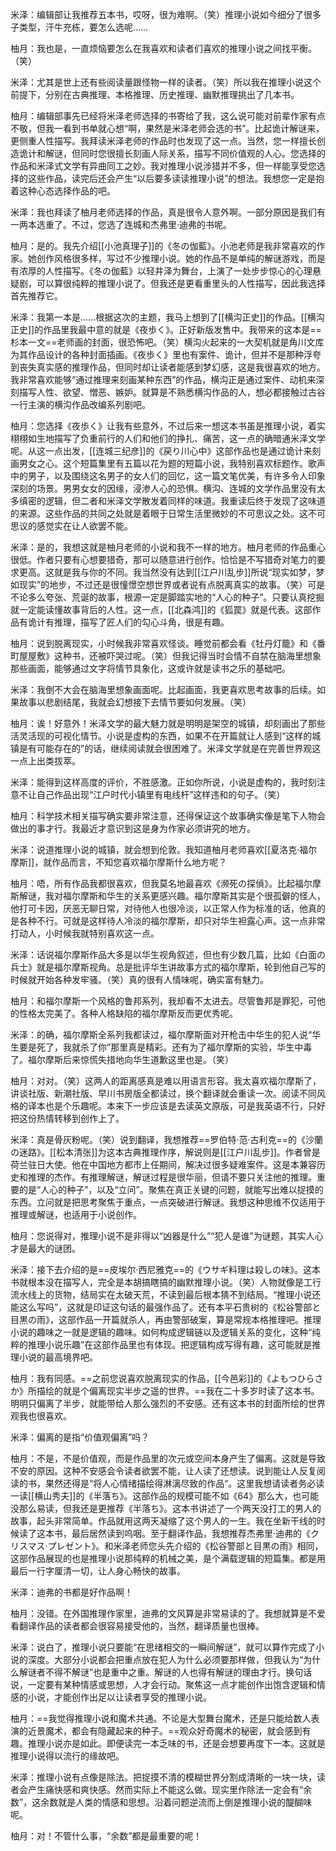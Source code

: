 米泽：编辑部让我推荐五本书，哎呀，很为难啊。（笑）推理小说如今细分了很多子类型，汗牛充栋，要怎么选呢……

柚月：我也是，一直烦恼要怎么在我喜欢和读者们喜欢的推理小说之间找平衡。（笑）

米泽：尤其是世上还有些阅读量跟怪物一样的读者。（笑）所以我在推理小说这个前提下，分别在古典推理、本格推理、历史推理、幽默推理挑出了几本书。

柚月：编辑部事先已经将米泽老师选择的书寄给了我，这么说可能对前辈作家有点不敬，但我一看到书单就心想“啊，果然是米泽老师会选的书”。比起诡计解谜来，更侧重人性描写。我拜读米泽老师的作品时也发现了这一点。当然，您一样擅长创造诡计和解谜，但同时您很擅长刻画人际关系，描写不同价值观的人心。您选择的作品和米泽式文学有异曲同工之妙。我对推理小说涉猎并不多，但一样能享受您选择的这些作品，读完后还会产生“以后要多读读推理小说”的想法。我想您一定是抱着这种心态选择作品的吧。

米泽：我也拜读了柚月老师选择的作品，真是很令人意外啊。一部分原因是我们有一两本选重了。不过，您选了连城和杰弗里·迪弗的书呢。

柚月：是的。我先介绍[[小池真理子]]的《冬の伽藍》。小池老师是我非常喜欢的作家。她创作风格很多样，写过不少推理小说。她的作品不是单纯的解谜游戏，而是有浓厚的人性描写。《冬の伽藍》以轻井泽为舞台，上演了一处步步惊心的心理悬疑剧，可以算很纯粹的推理小说了。但我还是更看重里头的人性描写，因此我选择首先推荐它。

米泽：我第一本是……根据这次的主题，我马上想到了[[横沟正史]]的作品。[[横沟正史]]的作品里我最中意的就是《夜歩く》。正好新版发售中。我带来的这本是==杉本一文==老师画的封面，很恐怖吧。（笑）横沟火起来的一大契机就是角川文库为其作品设计的各种封面插画。《夜歩く》里也有案件、诡计，但并不是那种浮夸到丧失真实感的推理作品，但同时却让读者能感到梦幻感，这是我很喜欢的地方。我非常喜欢能够“通过推理来刻画某种东西”的作品，横沟正是通过案件、动机来深刻描写人性、欲望、憎恶、嫉妒。就算是不熟悉横沟作品的人，想必都接触过古谷一行主演的横沟作品改编系列剧吧。

柚月：您选择《夜歩く》让我有些意外，不过后来一想这本书虽是推理小说，着实栩栩如生地描写了负重前行的人们和他们的挣扎、痛苦，这一点的确暗通米泽文学呢。从这一点出发，[[连城三纪彦]]的《戻り川心中》这部作品也是通过诡计来刻画男女之心。这个短篇集里有五篇以花为题的短篇小说，我特别喜欢标题作。歌声中的男子，以及围绕这名男子的女人们的回忆，这一篇文笔优美，有许多令人印象深刻的场景。男男女女的因缘，浸渗人心的恐惧。横沟、连城的文学作品里没有太多缜密的逻辑，但二者和米泽文学散发着同样的味道。我重读后终于发现了这味道的来源。这些作品的共同之处就是着眼于日常生活里微妙的不可思议之处。这不可思议的感觉实在让人欲罢不能。

米泽：是的，我想这就是柚月老师的小说和我不一样的地方。柚月老师的作品重心很低。作者只要有心想要猎奇，那可以随意进行创作。恰恰是不写猎奇对笔力的要求更高。这就是我与你的不同。我当然没有达到[[江户川乱步]]所说“现实如梦，梦如现实”的地步，不过还是很憧憬空想世界或者说有点脱离真实的故事。（笑）可是不论多么夸张、荒诞的故事，根源一定是脚踏实地的“人心的种子”。只要认真挖掘就一定能读懂故事背后的人性。这一点，[[北森鸿]]的《狐罠》就是代表。这部作品有诡计有推理，描写了匠人们的勾心斗角，很是有趣。

柚月：说到脱离现实，小时候我非常喜欢怪谈。睡觉前都会看《牡丹灯籠》和《番町屋屋敷》这种书，还被吓哭过呢。（笑）但我记得当时会情不自禁在脑海里想象那些画面，能够通过文字将情节具象化，这或许就是读书之乐的基础吧。

米泽：我倒不大会在脑海里想象画面呢。比起画面，我更喜欢思考故事的后续。如果故事以悲剧结尾，我就会幻想接下去情节要如何发展。（笑）

柚月：诶！好意外！米泽文学的最大魅力就是明明是架空的城镇，却刻画出了那些活灵活现的可视化情节。小说是虚构的东西，如果不在开篇就让人感到“这样的城镇是有可能存在的”的话，继续阅读就会很困难了。米泽文学就是在完善世界观这一点上出类拔萃。

米泽：能得到这样高度的评价，不胜感激。正如你所说，小说是虚构的，我时刻注意不让自己作品出现“江户时代小镇里有电线杆”这样违和的句子。（笑）

柚月：科学技术相关描写确实要非常注意，还得保证这个故事确实像是笔下人物会做出的事才行。我最近才意识到这是身为作家必须讲究的地方。

米泽：说道推理小说的城镇，就会想到伦敦。我知道柚月老师喜欢[[夏洛克·福尔摩斯]]，就作品而言，不知您喜欢福尔摩斯什么地方呢？

柚月：唔，所有作品我都很喜欢，但我莫名地最喜欢《濒死の探偵》。比起福尔摩斯解谜，我对福尔摩斯和华生的关系更感兴趣。福尔摩斯其实是个很孤僻的怪人，他打可卡因，厌恶无聊日常，对待他人也很冷淡，以正常人作为标准的话，他真的是各种不行。可就是这样待人冷淡的福尔摩斯，却只对华生袒露心声。这一点非常打动人，小时候我就特别喜欢这一点。

米泽：话说福尔摩斯作品大多是以华生视角叙述，但也有少数几篇，比如《白面の兵士》就是福尔摩斯视角。总是批评华生讲故事方式的福尔摩斯，轮到他自己写的时候就开始各种发牢骚。（笑）真的很有人情味呢，确实富有魅力。

柚月：和福尔摩斯一个风格的鲁邦系列，我却看不太进去。尽管鲁邦是罪犯，可他的性格太完美了。各种人格缺陷的福尔摩斯反而更优秀呢。

米泽：的确，福尔摩斯全系列我都读过，福尔摩斯面对开枪击中华生的犯人说“华生要是死了，我就杀了你”那里真是精彩。还有为了福尔摩斯的实验，华生中毒了。福尔摩斯后来惊慌失措地向华生道歉这里也是。（笑）

柚月：对对。（笑）这两人的距离感真是难以用语言形容。我太喜欢福尔摩斯了，讲谈社版、新潮社版、早川书房版全都读过，换个翻译就会重读一次。阅读不同风格的译本也是个乐趣呢。本来下一步应该是去读英文原版，可是我英语不行，只好把这份热情转移到创作上了。

米泽：真是骨灰粉呢。（笑）说到翻译，我想推荐==罗伯特·范·古利克==的《沙蘭の迷路》。[[松本清张]]为这本古典推理作序，解说则是[[江户川乱步]]。作者曾是荷兰驻日大使。他在中国地方都市上任期间，解决过很多疑难案件。这是本兼容历史和推理的杰作。有推理解谜，解谜过程是很华丽，但请不要只关注他的推理。重要的是“人心的种子”，以及“立问”。聚焦在真正关键的问题，就能写出难以捉摸的东西。立问就是把思考聚焦于重点，一点突破进行解谜。我想这种思维不仅适用于推理或解谜，也适用于小说创作。

柚月：您说得对，推理小说不是非得以“凶器是什么”“犯人是谁”为谜题，其实人心才是最大的谜团。

米泽：接下去介绍的是==皮埃尔·西尼雅克==的《ウサギ料理は殺しの味》。这本书就根本没在描写人，完全是本胡搞瞎搞的幽默推理小说。（笑）人物就像是工行流水线上的货物，结局实在太破天荒，不读到最后根本猜不到结局。“推理小说还能这么写吗”，这就是印证这句话的最强作品了。还有本平石贵树的《松谷警部と目黒の雨》，这部作品一开篇就杀人，再由警部破案，算是常规本格推理吧。推理小说的趣味之一就是逻辑的趣味。如何构成逻辑链以及逻辑关系的变化，这种“纯粹的推理小说乐趣”在这部作品里也有体现。把逻辑构成写得有趣，这可能就是推理小说的最高境界吧。

柚月：我有同感。==之前您说喜欢脱离现实的作品，[[今邑彩]]的《よもつひらさか》所描绘的就是个偏离现实半步之遥的世界。==我在二十多岁时读了这本书。明明只偏离了半步，就能带给人那么强烈的不安感。还有这本书的封面所绘的世界观我也很喜欢。

米泽：偏离的是指“价值观偏离”吗？

柚月：不是，不是价值观，而是作品里的次元或空间本身产生了偏离。这就是导致不安的原因。这种不安感会令读者欲罢不能，让人读了还想读。说到能让人反复阅读的书，果然还得是“将人心情绪描绘得淋漓尽致的作品“。这里我想请读者务必读一读[[横山秀夫]]的《半落ち》。这部作品的规模可能不如《64》那么大，也可能没那么易读，但我还是更推荐《半落ち》。这本书讲述了一个两天没打工的男人的故事，起头非常简单。作品就用这两天凝缩了这个男人的一生。我在坐新干线的时候读了这本书，最后居然读到呜咽。至于翻译作品，我想推荐杰弗里·迪弗的《クリスマス·プレゼント》。和米泽老师您头先介绍的《松谷警部と目黒の雨》相同，这部作品展现的也是推理小说那纯粹的机械之美，是个满载逻辑的短篇集。都是用最后一行字厘清一切，让人身心畅快的故事。

米泽：迪弗的书都是好作品啊！

柚月：没错。在外国推理作家里，迪弗的文风算是非常易读的了。我想就算是不爱看翻译作品的读者都会很容易接受他的，当然，翻译质量也很棒。

米泽：说白了，推理小说只要能“在思绪相交的一瞬间解谜”，就可以算作完成了小说的深度。大部分小说都会把重点放在犯人为什么必须要那样做，但我认为“为什么解谜者不得不解谜”也是重中之重。解谜的人也得有解谜的理由才行。换句话说，一定要有某种情感或思想，人才会行动。聚焦这一点才能创作出饱含逻辑和情感的小说，才能创作出足以让读者享受的推理小说。

柚月：==我觉得推理小说和魔术共通。不论是大型舞台魔术，还是只能给数人表演的近景魔术，都会有隐藏起来的种子。==观众好奇魔术的秘密，就会感到有趣。推理小说亦是如此。即便读完一本乏味的书，还是会想要再度下一本。这就是推理小说得以流行的缘故吧。

米泽：推理小说有点像是除法。把捉摸不清的模糊世界分割成清晰的一块一块，读者会产生痛快感和爽快感。然而实际上不能这么做。现实里作除法一定会有“余数”，这余数就是人类的情感和思想。沿着问题逆流而上倒是推理小说的醍醐味呢。

柚月：对！不管什么事，“余数”都是最重要的呢！
